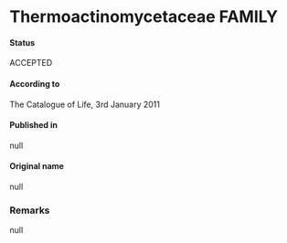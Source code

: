 # Thermoactinomycetaceae FAMILY

#### Status
ACCEPTED

#### According to
The Catalogue of Life, 3rd January 2011

#### Published in
null

#### Original name
null

### Remarks
null